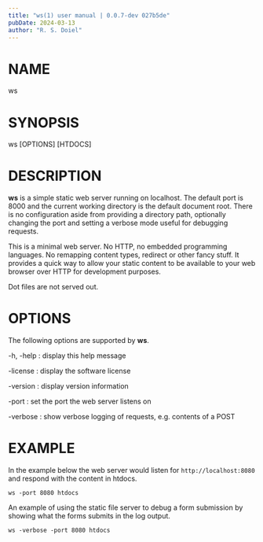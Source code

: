 ```yaml
---
title: "ws(1) user manual | 0.0.7-dev 027b5de"
pubDate: 2024-03-13
author: "R. S. Doiel"
---
```


# NAME

ws

# SYNOPSIS

ws [OPTIONS] [HTDOCS]

# DESCRIPTION

**ws** is a simple static web server running on localhost. The default port
is 8000 and the current working directory is the default document root. There is no
configuration aside from providing a directory path, optionally changing the port and
setting a verbose mode useful for debugging requests.

This is a minimal web server. No HTTP, no embedded programming languages. No remapping
content types, redirect or other fancy stuff. It provides a quick way to allow your
static content to be available to your web browser over HTTP for development purposes.

Dot files are not served out.

# OPTIONS

The following options are supported by **ws**.

-h, -help
: display this help message

-license
: display the software license

-version
: display version information

-port
: set the port the web server listens on

-verbose
: show verbose logging of requests, e.g. contents of a POST

# EXAMPLE

In the example below the web server would listen for `http://localhost:8080`
and respond with the content in htdocs.

~~~shell
ws -port 8080 htdocs
~~~

An example of using the static file server to debug a form submission by showing
what the forms submits in the log output.

~~~shell
ws -verbose -port 8080 htdocs
~~~



